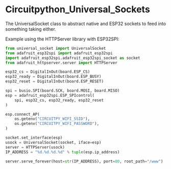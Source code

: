 # Circuitpython_Universal_Sockets
The UniversalSocket class to abstract native and ESP32 sockets to feed into something taking either.

Example using the HTTPServer library with ESP32SPI:
```py
from universal_socket import UniversalSocket
from adafruit_esp32spi import adafruit_esp32spi
import adafruit_esp32spi.adafruit_esp32spi_socket as socket
from adafruit_httpserver.server import HTTPServer

esp32_cs = DigitalInOut(board.ESP_CS)
esp32_ready = DigitalInOut(board.ESP_BUSY)
esp32_reset = DigitalInOut(board.ESP_RESET)

spi = busio.SPI(board.SCK, board.MOSI, board.MISO)
esp = adafruit_esp32spi.ESP_SPIcontrol(
    spi, esp32_cs, esp32_ready, esp32_reset
)

esp.connect_AP(
    os.getenv("CIRCUITPY_WIFI_SSID"),
    os.getenv("CIRCUITPY_WIFI_PASSWORD"),
)

socket.set_interface(esp)
usock = UniversalSocket(socket, iface=esp)
server = HTTPServer(usock)
IP_ADDRESS = "%d.%d.%d.%d" % tuple(esp.ip_address)

server.serve_forever(host=str(IP_ADDRESS), port=80, root_path="/www")
```
